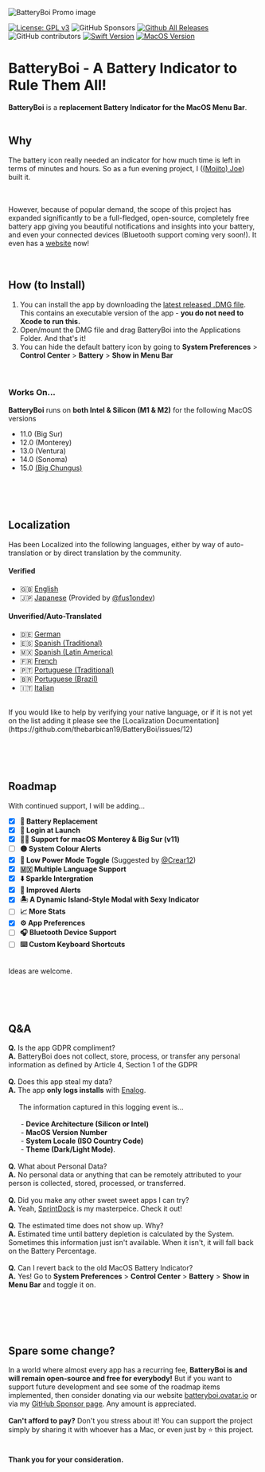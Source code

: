 
![BatteryBoi Promo image](https://pub-3d59231d7ecc43e7af32a82026f9e071.r2.dev/BatteryBoi%20Poster.jpg)

[![License: GPL v3](https://img.shields.io/badge/License-GPLv3-blue.svg)](https://www.gnu.org/licenses/gpl-3.0)
![GitHub Sponsors](https://img.shields.io/github/sponsors/thebarbican19)
[![Github All Releases](https://img.shields.io/github/downloads/thebarbican19/BatteryBoi/total.svg)]()
![GitHub contributors](https://img.shields.io/github/contributors/thebarbican19/BatteryBoi)
[![Swift Version](https://img.shields.io/badge/Swift-5.x-orange.svg)]()
[![MacOS Version](https://img.shields.io/badge/Supported%20Version-v11.0,%20v12.0,%20v13.0,%20v14.0+-orange)]()

# BatteryBoi - A Battery Indicator to Rule Them All!
**BatteryBoi** is a **replacement Battery Indicator for the MacOS Menu Bar**. <br><br>

## Why
The battery icon really needed an indicator for how much time is left in terms of minutes and hours. So as a fun evening project, I ([(Mojito) Joe](https://twitter.com/mistermeenr)) built it. 

<br><br>
However, because of popular demand, the scope of this project has expanded significantly to be a full-fledged, open-source, completely free battery app giving you beautiful notifications and insights into your battery, and even your connected devices (Bluetooth support coming very soon!). It even has a [website](https://batteryboi.ovatar.io/) now!<br><br><br>

## How (to Install)

1. You can install the app by downloading the [latest released .DMG file](https://github.com/thebarbican19/BatteryBoi/releases/). This contains an executable version of the app - **you do not need to Xcode to run this.**
2. Open/mount the DMG file and drag BatteryBoi into the Applications Folder. And that's it!
3. You can hide the default battery icon by going to **System Preferences** > **Control Center** > **Battery** > **Show in Menu Bar**
<br><br><br>

### Works On...
**BatteryBoi** runs on **both Intel & Silicon (M1 & M2)** for the following MacOS versions
- 11.0 (Big Sur)
- 12.0 (Monterey)
- 13.0 (Ventura)
- 14.0 (Sonoma)
- 15.0 [(Big Chungus)](https://twitter.com/mistermeenr/status/1643378900313964544?s=20)

<br><br><br>

## Localization
Has been Localized into the following languages, either by way of auto-translation or by direct translation by the community.

#### Verified
- 🇬🇧 [English](https://github.com/thebarbican19/BatteryBoi/blob/main/en.lproj/LocalizableMain.strings)
- 🇯🇵 [Japanese](https://github.com/thebarbican19/BatteryBoi/blob/main/jp.lproj/LocalizableMain.strings) (Provided by [@fus1ondev](https://github.com/fus1ondev))

#### Unverified/Auto-Translated
- 🇩🇪 [German](https://github.com/thebarbican19/BatteryBoi/blob/main/de.lproj/LocalizableMain.strings)
- 🇪🇸 [Spanish (Traditional)](https://github.com/thebarbican19/BatteryBoi/blob/main/en.lproj/LocalizableMain.strings)
- 🇲🇽 [Spanish (Latin America)](https://github.com/thebarbican19/BatteryBoi/blob/main/es-419.lproj/LocalizableMain.strings)
- 🇫🇷 [French](https://github.com/thebarbican19/BatteryBoi/blob/main/fr.lproj/LocalizableMain.strings)
- 🇵🇹 [Portuguese (Traditional)](https://github.com/thebarbican19/BatteryBoi/blob/main/pt-PT.lproj/LocalizableMain.strings)
- 🇧🇷 [Portuguese (Brazil)](https://github.com/thebarbican19/BatteryBoi/blob/main/pt-BR.lproj/LocalizableMain.strings)
- 🇮🇹 [Italian](https://github.com/thebarbican19/BatteryBoi/blob/main/it.lproj/LocalizableMain.strings)

<br>
If you would like to help by verifying your native language, or if it is not yet on the list adding it please see the [Localization Documentation](https://github.com/thebarbican19/BatteryBoi/issues/12)



<br><br><br>
## Roadmap
With continued support, I will be adding...

- [X] **🔋 Battery Replacement**
- [x] **🚀 Login at Launch**
- [x] **👴🏻 Support for macOS Monterey & Big Sur (v11)**
- [ ] **🟡 System Colour Alerts**
- [x] **🪫 Low Power Mode Toggle** (Suggested by [@Crear12](https://github.com/Crear12))
- [x] **🇲🇽 Multiple Language Support**
- [x] **⬇️ Sparkle Intergration**
- [x] **🚨 Improved Alerts**
- [x] **🏝️ A Dynamic Island-Style Modal with Sexy Indicator**
- [ ] **📈 More Stats**
- [x] **⚙️ App Preferences**
- [ ] **🎧 Bluetooth Device Support**
- [ ] **⌨️ Custom Keyboard Shortcuts**

<br>Ideas are welcome. 

<br><br><br>

## Q&A
**Q.** Is the app GDPR compliment?<br>
**A.** BatteryBoi does not collect, store, process, or transfer any personal information as defined by Article 4, Section 1 of the GDPR
<br><br>
**Q.** Does this app steal my data? <br>
**A.** The app **only logs installs** with [Enalog](https://github.com/thebarbican19/EnalogSwift). <br><br>&ensp;&ensp;&ensp;The information captured in this logging event is... <br><br>&ensp;&ensp;&ensp; - **Device Architecture (Silicon or Intel)** <br>
&ensp;&ensp;&ensp; - **MacOS Version Number**<br>
&ensp;&ensp;&ensp; - **System Locale (ISO Country Code)** <br>
&ensp;&ensp;&ensp; - **Theme (Dark/Light Mode)**. 
<br><br>
**Q.** What about Personal Data? <br>
**A.** No personal data or anything that can be remotely attributed to your person is collected, stored, processed, or transferred. 
<br><br>
**Q.** Did you make any other sweet sweet apps I can try? <br>
**A.** Yeah, [SprintDock](https://sprintdock.app) is my masterpeice. Check it out!
<br><br>
**Q.** The estimated time does not show up. Why? <br>
**A.** Estimated time until battery depletion is calculated by the System. Sometimes this information just isn't available. When it isn't, it will fall back on the Battery Percentage. 
<br><br>
**Q.** Can I revert back to the old MacOS Battery Indicator?<br>
**A.** Yes! Go to **System Preferences** > **Control Center** > **Battery** > **Show in Menu Bar** and toggle it on. 
<br><br>

<br><br><br>

## Spare some change?
In a world where almost every app has a recurring fee, **BatteryBoi is and will remain open-source and free for everybody!** But if you want to support future development and see some of the roadmap items implemented, then consider donating via our website [batteryboi.ovatar.io](https://batteryboi.ovatar.io/) or via  my [GitHub Sponsor page](https://github.com/sponsors/thebarbican19). Any amount is appreciated. 
<br><br>
**Can't afford to pay?** Don't you stress about it! You can support the project simply by sharing it with whoever has a Mac, or even just by ⭐️ this project.
<br><br>

#### Thank you for your consideration.
